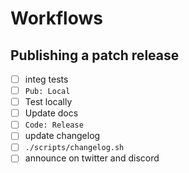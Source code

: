 # Workflows

## Publishing a patch release
- [ ] integ tests
- [ ] `Pub: Local`
- [ ] Test locally
- [ ] Update docs
- [ ] `Code: Release`
- [ ] update changelog
- [ ] `./scripts/changelog.sh`
- [ ] announce on twitter and discord